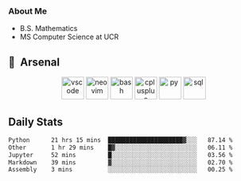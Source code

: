 ### About Me

- B.S. Mathematics
- MS Computer Science at UCR

<h2> 🚀 &nbsp;Arsenal</h2>

<p align="center">

<img src="https://cdn.jsdelivr.net/gh/devicons/devicon/icons/vscode/vscode-original.svg" alt="vscode" width="45" height="45"/>
<img src="https://cdn.jsdelivr.net/gh/devicons/devicon@latest/icons/neovim/neovim-original.svg" alt="neovim" width = "45" height = "45"/>
  
<img src="https://cdn.jsdelivr.net/gh/devicons/devicon/icons/bash/bash-original.svg" alt="bash" width="45" height="45"/>
<img src="https://cdn.jsdelivr.net/gh/devicons/devicon@latest/icons/cplusplus/cplusplus-original.svg" alt="cplusplus" width = "45" height = "45"/>
<img src="https://cdn.jsdelivr.net/gh/devicons/devicon@latest/icons/python/python-plain.svg" alt="py" width = "45" height = "45" />

<img src="https://cdn.jsdelivr.net/gh/devicons/devicon@latest/icons/azuresqldatabase/azuresqldatabase-original.svg" alt="sql" width = "45" height = "45"/>
          
</p>

## Daily Stats

<!--START_SECTION:waka-->

```txt
Python      21 hrs 15 mins  █████████████████████▓░░░   87.14 %
Other       1 hr 29 mins    █▓░░░░░░░░░░░░░░░░░░░░░░░   06.11 %
Jupyter     52 mins         █░░░░░░░░░░░░░░░░░░░░░░░░   03.56 %
Markdown    39 mins         ▓░░░░░░░░░░░░░░░░░░░░░░░░   02.70 %
Assembly    3 mins          ░░░░░░░░░░░░░░░░░░░░░░░░░   00.25 %
```

<!--END_SECTION:waka-->
